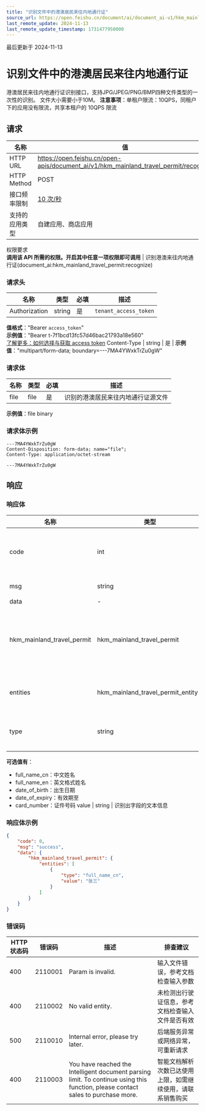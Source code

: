 ```yaml
---
title: "识别文件中的港澳居民来往内地通行证"
source_url: https://open.feishu.cn/document/ai/document_ai-v1/hkm_mainland_travel_permit/recognize
last_remote_update: 2024-11-13
last_remote_update_timestamp: 1731477950000
---
```

最后更新于 2024-11-13

# 识别文件中的港澳居民来往内地通行证

港澳居民来往内地通行证识别接口，支持JPG/JPEG/PNG/BMP四种文件类型的一次性的识别。
文件大小需要小于10M。
**注意事项**：单租户限流：10QPS，同租户下的应用没有限流，共享本租户的 10QPS 限流

## 请求
名称 | 值
---|---
HTTP URL | https://open.feishu.cn/open-apis/document_ai/v1/hkm_mainland_travel_permit/recognize
HTTP Method | POST
接口频率限制 | [10 次/秒](https://open.feishu.cn/document/ukTMukTMukTM/uUzN04SN3QjL1cDN)
支持的应用类型 | 自建应用、商店应用
权限要求  
            **调用该 API 所需的权限。开启其中任意一项权限即可调用** | 识别港澳来往内地通行证(document_ai:hkm_mainland_travel_permit:recognize)

### 请求头

名称 | 类型 | 必填 | 描述
--- | --- | --- | ---
Authorization | string | 是 | `tenant_access_token`  
**值格式**："Bearer `access_token`"  
**示例值**："Bearer t-7f1bcd13fc57d46bac21793a18e560"  
[了解更多：如何选择与获取 access token](https://open.feishu.cn/document/uAjLw4CM/ugTN1YjL4UTN24CO1UjN/trouble-shooting/how-to-choose-which-type-of-token-to-use)
Content-Type | string | 是 | **示例值**："multipart/form-data; boundary=---7MA4YWxkTrZu0gW"

### 请求体

名称 | 类型 | 必填 | 描述
--- | --- | --- | ---
file | file | 是 | 识别的港澳居民来往内地通行证源文件  
**示例值**：file binary

### 请求体示例

```HTTP
---7MA4YWxkTrZu0gW
Content-Disposition: form-data; name="file";
Content-Type: application/octet-stream

---7MA4YWxkTrZu0gW
```

## 响应

### 响应体

名称 | 类型 | 描述
--- | --- | ---
code | int | 错误码，非 0 表示失败
msg | string | 错误描述
data | \- | \-
hkm_mainland_travel_permit | hkm_mainland_travel_permit | 港澳居民来往内地通行证信息
entities | hkm_mainland_travel_permit_entity\[\] | 识别出的实体类型
type | string | 识别的字段种类  
**可选值有**：  
- full_name_cn：中文姓名  
- full_name_en：英文格式姓名  
- date_of_birth：出生日期  
- date_of_expiry：有效期至  
- card_number：证件号码
value | string | 识别出字段的文本信息

### 响应体示例
```json
{
    "code": 0,
    "msg": "success",
    "data": {
        "hkm_mainland_travel_permit": {
            "entities": [
                {
                    "type": "full_name_cn",
                    "value": "张三"
                }
            ]
        }
    }
}
```

### 错误码

HTTP状态码 | 错误码 | 描述 | 排查建议
--- | --- | --- | ---
400 | 2110001 | Param is invalid. | 输入文件错误，参考文档检查输入参数
400 | 2110002 | No valid entity. | 未检测出行驶证信息，参考文档检查输入文件是否有效
500 | 2110010 | Internal error, please try later. | 后端服务异常或网络异常，可重新请求
400 | 2110003 | You have reached the Intelligent document parsing limit. To continue using this function, please contact sales to purchase more. | 智能文档解析次数已达使用上限，如需继续使用，请联系销售购买
